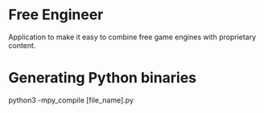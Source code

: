 # Free Engineer
Application to make it easy to combine free game engines with proprietary content.

# Generating Python binaries

python3 -mpy_compile [file_name].py

